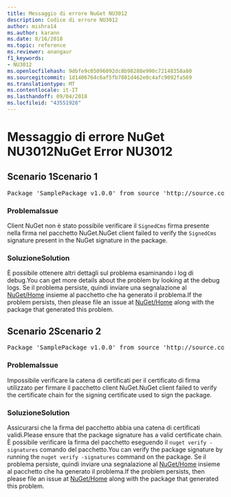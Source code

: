 ```yaml
---
title: Messaggio di errore NuGet NU3012
description: Codice di errore NU3012
author: mishra14
ms.author: karann
ms.date: 8/16/2018
ms.topic: reference
ms.reviewer: anangaur
f1_keywords:
- NU3012
ms.openlocfilehash: 9dbfe9c05096092dc8b98288e990c72148358a80
ms.sourcegitcommit: 1d1406764c6af5fb7801d462e0c4afc9092fa569
ms.translationtype: MT
ms.contentlocale: it-IT
ms.lasthandoff: 09/04/2018
ms.locfileid: "43551928"
---
```

# <a name="nuget-error-nu3012"></a><span data-ttu-id="5d81c-103">Messaggio di errore NuGet NU3012</span><span class="sxs-lookup"><span data-stu-id="5d81c-103">NuGet Error NU3012</span></span>

## <a name="scenario-1"></a><span data-ttu-id="5d81c-104">Scenario 1</span><span class="sxs-lookup"><span data-stu-id="5d81c-104">Scenario 1</span></span>

<pre>Package 'SamplePackage v1.0.0' from source 'http://source.com/index.json': The primary signature validation failed.</pre>

### <a name="issue"></a><span data-ttu-id="5d81c-105">Problema</span><span class="sxs-lookup"><span data-stu-id="5d81c-105">Issue</span></span>

<span data-ttu-id="5d81c-106">Client NuGet non è stato possibile verificare il `SignedCms` firma presente nella firma nel pacchetto NuGet.</span><span class="sxs-lookup"><span data-stu-id="5d81c-106">NuGet client failed to verify the `SignedCms` signature present in the NuGet signature in the package.</span></span>


### <a name="solution"></a><span data-ttu-id="5d81c-107">Soluzione</span><span class="sxs-lookup"><span data-stu-id="5d81c-107">Solution</span></span>

<span data-ttu-id="5d81c-108">È possibile ottenere altri dettagli sul problema esaminando i log di debug.</span><span class="sxs-lookup"><span data-stu-id="5d81c-108">You can get more details about the problem by looking at the debug logs.</span></span> <span data-ttu-id="5d81c-109">Se il problema persiste, quindi inviare una segnalazione al [NuGet/Home](https://github.com/NuGet/Home/issues) insieme al pacchetto che ha generato il problema.</span><span class="sxs-lookup"><span data-stu-id="5d81c-109">If the problem persists, then please file an issue at [NuGet/Home](https://github.com/NuGet/Home/issues) along with the package that generated this problem.</span></span>



## <a name="scenario-2"></a><span data-ttu-id="5d81c-110">Scenario 2</span><span class="sxs-lookup"><span data-stu-id="5d81c-110">Scenario 2</span></span>

<pre>Package 'SamplePackage v1.0.0' from source 'http://source.com/index.json': The primary signature found a chain building issue:  A certificate chain processed, but terminated in a root certificate which is not trusted by the trust provider.</pre>

### <a name="issue"></a><span data-ttu-id="5d81c-111">Problema</span><span class="sxs-lookup"><span data-stu-id="5d81c-111">Issue</span></span>

<span data-ttu-id="5d81c-112">Impossibile verificare la catena di certificati per il certificato di firma utilizzato per firmare il pacchetto client NuGet.</span><span class="sxs-lookup"><span data-stu-id="5d81c-112">NuGet client failed to verify the certificate chain for the signing certificate used to sign the package.</span></span>


### <a name="solution"></a><span data-ttu-id="5d81c-113">Soluzione</span><span class="sxs-lookup"><span data-stu-id="5d81c-113">Solution</span></span>

<span data-ttu-id="5d81c-114">Assicurarsi che la firma del pacchetto abbia una catena di certificati validi.</span><span class="sxs-lookup"><span data-stu-id="5d81c-114">Please ensure that the package signature has a valid certificate chain.</span></span> <span data-ttu-id="5d81c-115">È possibile verificare la firma del pacchetto eseguendo il `nuget verify -signatures` comando del pacchetto.</span><span class="sxs-lookup"><span data-stu-id="5d81c-115">You can verify the package signature by running the `nuget verify -signatures` command on the package.</span></span> <span data-ttu-id="5d81c-116">Se il problema persiste, quindi inviare una segnalazione al [NuGet/Home](https://github.com/NuGet/Home/issues) insieme al pacchetto che ha generato il problema.</span><span class="sxs-lookup"><span data-stu-id="5d81c-116">If the problem persists, then please file an issue at [NuGet/Home](https://github.com/NuGet/Home/issues) along with the package that generated this problem.</span></span>


